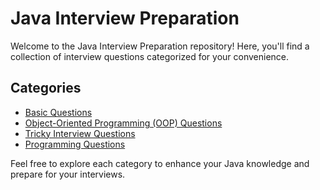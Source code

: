 # Java Interview Preparation

Welcome to the Java Interview Preparation repository! Here, you'll find a collection of interview questions categorized for your convenience.

## Categories

- [Basic Questions](basic-questions.md)
- [Object-Oriented Programming (OOP) Questions](oop-questions.md)
- [Tricky Interview Questions](tricky-questions.md)
- [Programming Questions](programming-questions.md)

Feel free to explore each category to enhance your Java knowledge and prepare for your interviews.
